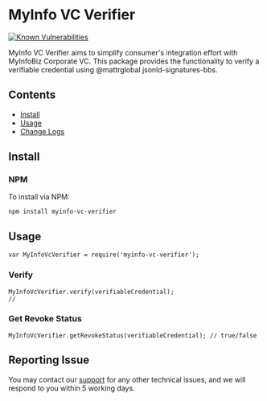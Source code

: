 # MyInfo VC Verifier

[![Known Vulnerabilities](https://snyk.io/test/github/singpass/myinfo-vc-verifier/badge.svg)](https://snyk.io/test/github/singpass/myinfo-vc-verifier)

MyInfo VC Verifier aims to simplify consumer's integration effort with MyInfoBiz Corporate VC.
This package provides the functionality to verify a verifiable credential using @mattrglobal jsonld-signatures-bbs.

## Contents

- [Install](#install)
- [Usage](#usage)
- [Change Logs](./CHANGELOG.md)

## Install

### NPM

To install via NPM:

```
npm install myinfo-vc-verifier
```

## Usage

```
var MyInfoVcVerifier = require('myinfo-vc-verifier');
```

### Verify

```
MyInfoVcVerifier.verify(verifiableCredential);
//
```

### Get Revoke Status

```
MyInfoVcVerifier.getRevokeStatus(verifiableCredential); // true/false
```

## Reporting Issue

You may contact our [support](mailto:support@myinfo.gov.sg?subject=[MyInfoLib-NodeJs]%20Issue%20) for any other technical issues, and we will respond to you within 5 working days.
